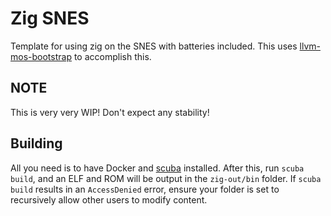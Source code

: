 # Zig SNES
Template for using zig on the SNES with batteries included.
This uses [llvm-mos-bootstrap](https://github.com/kassane/zig-mos-bootstrap) to accomplish this.

## NOTE
This is very very WIP! Don't expect any stability!

## Building
All you need is to have Docker and [scuba](https://github.com/JonathonReinhart/scuba) installed.
After this, run `scuba build`, and an ELF and ROM will be output in the `zig-out/bin` folder.
If `scuba build` results in an `AccessDenied` error, ensure your folder is set to recursively allow other users to modify content.
